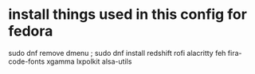 # install things used in this config for fedora
sudo dnf remove dmenu ;
sudo dnf install redshift rofi alacritty feh fira-code-fonts xgamma lxpolkit alsa-utils
